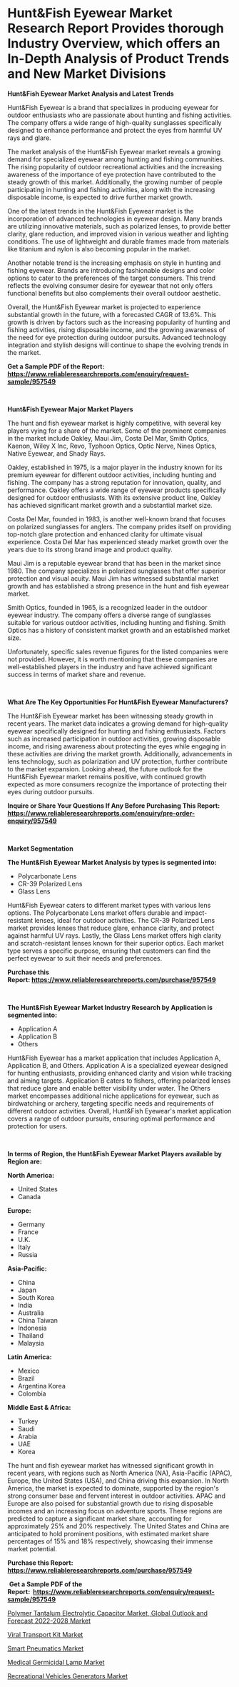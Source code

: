 <p><h1>Hunt&Fish Eyewear Market Research Report Provides thorough Industry Overview, which offers an In-Depth Analysis of Product Trends and New Market Divisions</h1></p><p><strong>Hunt&Fish Eyewear Market Analysis and Latest Trends</strong></p>
<p><p>Hunt&Fish Eyewear is a brand that specializes in producing eyewear for outdoor enthusiasts who are passionate about hunting and fishing activities. The company offers a wide range of high-quality sunglasses specifically designed to enhance performance and protect the eyes from harmful UV rays and glare.</p><p>The market analysis of the Hunt&Fish Eyewear market reveals a growing demand for specialized eyewear among hunting and fishing communities. The rising popularity of outdoor recreational activities and the increasing awareness of the importance of eye protection have contributed to the steady growth of this market. Additionally, the growing number of people participating in hunting and fishing activities, along with the increasing disposable income, is expected to drive further market growth.</p><p>One of the latest trends in the Hunt&Fish Eyewear market is the incorporation of advanced technologies in eyewear design. Many brands are utilizing innovative materials, such as polarized lenses, to provide better clarity, glare reduction, and improved vision in various weather and lighting conditions. The use of lightweight and durable frames made from materials like titanium and nylon is also becoming popular in the market.</p><p>Another notable trend is the increasing emphasis on style in hunting and fishing eyewear. Brands are introducing fashionable designs and color options to cater to the preferences of the target consumers. This trend reflects the evolving consumer desire for eyewear that not only offers functional benefits but also complements their overall outdoor aesthetic.</p><p>Overall, the Hunt&Fish Eyewear market is projected to experience substantial growth in the future, with a forecasted CAGR of 13.6%. This growth is driven by factors such as the increasing popularity of hunting and fishing activities, rising disposable income, and the growing awareness of the need for eye protection during outdoor pursuits. Advanced technology integration and stylish designs will continue to shape the evolving trends in the market.</p></p>
<p><strong>Get a Sample PDF of the Report:&nbsp; <a href="https://www.reliableresearchreports.com/enquiry/request-sample/957549">https://www.reliableresearchreports.com/enquiry/request-sample/957549</a></strong></p>
<p>&nbsp;</p>
<p><strong>Hunt&Fish Eyewear Major Market Players</strong></p>
<p><p>The hunt and fish eyewear market is highly competitive, with several key players vying for a share of the market. Some of the prominent companies in the market include Oakley, Maui Jim, Costa Del Mar, Smith Optics, Kaenon, Wiley X Inc, Revo, Typhoon Optics, Optic Nerve, Nines Optics, Native Eyewear, and Shady Rays.</p><p>Oakley, established in 1975, is a major player in the industry known for its premium eyewear for different outdoor activities, including hunting and fishing. The company has a strong reputation for innovation, quality, and performance. Oakley offers a wide range of eyewear products specifically designed for outdoor enthusiasts. With its extensive product line, Oakley has achieved significant market growth and a substantial market size.</p><p>Costa Del Mar, founded in 1983, is another well-known brand that focuses on polarized sunglasses for anglers. The company prides itself on providing top-notch glare protection and enhanced clarity for ultimate visual experience. Costa Del Mar has experienced steady market growth over the years due to its strong brand image and product quality.</p><p>Maui Jim is a reputable eyewear brand that has been in the market since 1980. The company specializes in polarized sunglasses that offer superior protection and visual acuity. Maui Jim has witnessed substantial market growth and has established a strong presence in the hunt and fish eyewear market.</p><p>Smith Optics, founded in 1965, is a recognized leader in the outdoor eyewear industry. The company offers a diverse range of sunglasses suitable for various outdoor activities, including hunting and fishing. Smith Optics has a history of consistent market growth and an established market size.</p><p>Unfortunately, specific sales revenue figures for the listed companies were not provided. However, it is worth mentioning that these companies are well-established players in the industry and have achieved significant success in terms of market share and revenue.</p></p>
<p>&nbsp;</p>
<p><strong>What Are The Key Opportunities For Hunt&Fish Eyewear Manufacturers?</strong></p>
<p><p>The Hunt&Fish Eyewear market has been witnessing steady growth in recent years. The market data indicates a growing demand for high-quality eyewear specifically designed for hunting and fishing enthusiasts. Factors such as increased participation in outdoor activities, growing disposable income, and rising awareness about protecting the eyes while engaging in these activities are driving the market growth. Additionally, advancements in lens technology, such as polarization and UV protection, further contribute to the market expansion. Looking ahead, the future outlook for the Hunt&Fish Eyewear market remains positive, with continued growth expected as more consumers recognize the importance of protecting their eyes during outdoor pursuits.</p></p>
<p><strong>Inquire or Share Your Questions If Any Before Purchasing This Report: <a href="https://www.reliableresearchreports.com/enquiry/pre-order-enquiry/957549">https://www.reliableresearchreports.com/enquiry/pre-order-enquiry/957549</a></strong></p>
<p>&nbsp;</p>
<p><strong>Market Segmentation</strong></p>
<p><strong>The Hunt&Fish Eyewear Market Analysis by types is segmented into:</strong></p>
<p><ul><li>Polycarbonate Lens</li><li>CR-39 Polarized Lens</li><li>Glass Lens</li></ul></p>
<p><p>Hunt&Fish Eyewear caters to different market types with various lens options. The Polycarbonate Lens market offers durable and impact-resistant lenses, ideal for outdoor activities. The CR-39 Polarized Lens market provides lenses that reduce glare, enhance clarity, and protect against harmful UV rays. Lastly, the Glass Lens market offers high clarity and scratch-resistant lenses known for their superior optics. Each market type serves a specific purpose, ensuring that customers can find the perfect eyewear to suit their needs and preferences.</p></p>
<p><strong>Purchase this Report:&nbsp;<a href="https://www.reliableresearchreports.com/purchase/957549">https://www.reliableresearchreports.com/purchase/957549</a></strong></p>
<p>&nbsp;</p>
<p><strong>The Hunt&Fish Eyewear Market Industry Research by Application is segmented into:</strong></p>
<p><ul><li>Application A</li><li>Application B</li><li>Others</li></ul></p>
<p><p>Hunt&Fish Eyewear has a market application that includes Application A, Application B, and Others. Application A is a specialized eyewear designed for hunting enthusiasts, providing enhanced clarity and vision while tracking and aiming targets. Application B caters to fishers, offering polarized lenses that reduce glare and enable better visibility under water. The Others market encompasses additional niche applications for eyewear, such as birdwatching or archery, targeting specific needs and requirements of different outdoor activities. Overall, Hunt&Fish Eyewear's market application covers a range of outdoor pursuits, ensuring optimal performance and protection for users.</p></p>
<p>&nbsp;</p>
<p><strong>In terms of Region, the Hunt&Fish Eyewear Market Players available by Region are:</strong></p>
<p>
    <p> <strong> North America: </strong>
        <ul>
            <li>United States</li>
            <li>Canada</li>
        </ul>
        </p> 
    <p> <strong> Europe: </strong>
        <ul>
            <li>Germany</li>
            <li>France</li>
            <li>U.K.</li>
            <li>Italy</li>
            <li>Russia</li>
        </ul>
        </p> 
    <p> <strong> Asia-Pacific: </strong>
        <ul>
            <li>China</li>
            <li>Japan</li>
            <li>South Korea</li>
            <li>India</li>
            <li>Australia</li>
            <li>China Taiwan</li>
            <li>Indonesia</li>
            <li>Thailand</li>
            <li>Malaysia</li>
        </ul>
        </p> 
    <p> <strong> Latin America: </strong>
        <ul>
            <li>Mexico</li>
            <li>Brazil</li>
            <li>Argentina Korea</li>
            <li>Colombia</li>
        </ul>
        </p> 
    <p> <strong> Middle East & Africa: </strong>
        <ul>
            <li>Turkey</li>
            <li>Saudi</li>
            <li>Arabia</li>
            <li>UAE</li>
            <li>Korea</li>
        </ul>
    </p>
    </p>
<p><p>The hunt and fish eyewear market has witnessed significant growth in recent years, with regions such as North America (NA), Asia-Pacific (APAC), Europe, the United States (USA), and China driving this expansion. In North America, the market is expected to dominate, supported by the region's strong consumer base and fervent interest in outdoor activities. APAC and Europe are also poised for substantial growth due to rising disposable incomes and an increasing focus on adventure sports. These regions are predicted to capture a significant market share, accounting for approximately 25% and 20% respectively. The United States and China are anticipated to hold prominent positions, with estimated market share percentages of 15% and 18% respectively, showcasing their immense market potential.</p></p>
<p><strong>Purchase this Report: <a href="https://www.reliableresearchreports.com/purchase/957549">https://www.reliableresearchreports.com/purchase/957549</a></strong></p>
<p>&nbsp;<strong>Get a Sample PDF of the Report:&nbsp;&nbsp;<a href="https://www.reliableresearchreports.com/enquiry/request-sample/957549">https://www.reliableresearchreports.com/enquiry/request-sample/957549</a></strong></p>
<p><strong></strong></p>
<p><p><a href="https://issuu.com/reportprime-2/docs/polymer-tantalum-electrolytic-capacitor-market-glo?fr=xKAE9_zU1NQ">Polymer Tantalum Electrolytic Capacitor Market, Global Outlook and Forecast 2022-2028 Market</a></p><p><a href="https://www.reportprime.com/viral-transport-kit-r11252">Viral Transport Kit Market</a></p><p><a href="https://github.com/GroverBarry/Market-Research-Report-List-1/blob/main/smart-pneumatics-market.md">Smart Pneumatics Market</a></p><p><a href="https://www.reportprime.com/medical-germicidal-lamp-r11256">Medical Germicidal Lamp Market</a></p><p><a href="https://medium.com/@danesanford_55006/recreational-vehicles-generators-market-size-growth-forecast-2023-2030-6dcd0922636a">Recreational Vehicles Generators Market</a></p></p>